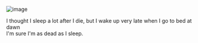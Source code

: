 ![image](https://github.com/isnoa/isnoa/assets/64823926/c432b2fa-7b97-4150-b0bc-acc470569e3c)

I thought I sleep a lot after I die, but I wake up very late when I go to bed at dawn<br/>
I'm sure I'm as dead as I sleep.
